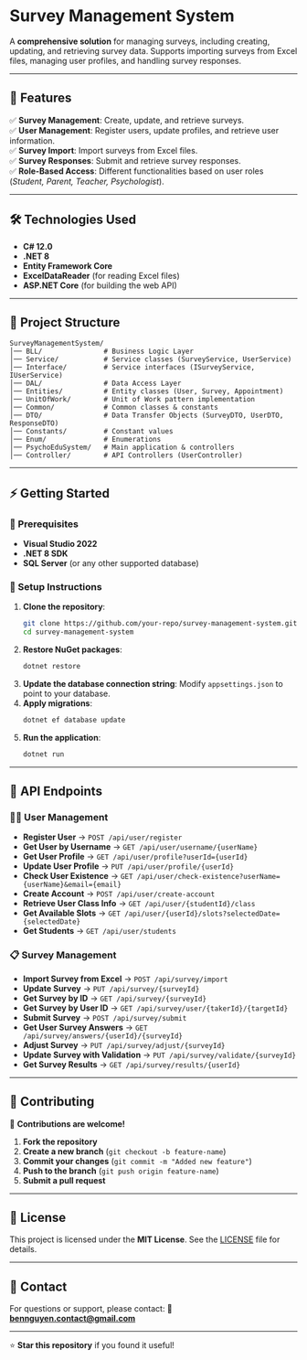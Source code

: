 # Survey Management System

A **comprehensive solution** for managing surveys, including creating, updating, and retrieving survey data. Supports importing surveys from Excel files, managing user profiles, and handling survey responses.

---

## 🚀 Features

✅ **Survey Management**: Create, update, and retrieve surveys.  
✅ **User Management**: Register users, update profiles, and retrieve user information.  
✅ **Survey Import**: Import surveys from Excel files.  
✅ **Survey Responses**: Submit and retrieve survey responses.  
✅ **Role-Based Access**: Different functionalities based on user roles (*Student, Parent, Teacher, Psychologist*).  

---

## 🛠️ Technologies Used

- **C# 12.0**
- **.NET 8**
- **Entity Framework Core**
- **ExcelDataReader** (for reading Excel files)
- **ASP.NET Core** (for building the web API)

---

## 📂 Project Structure

```
SurveyManagementSystem/
│── BLL/               # Business Logic Layer
│── Service/           # Service classes (SurveyService, UserService)
│── Interface/         # Service interfaces (ISurveyService, IUserService)
│── DAL/               # Data Access Layer
│── Entities/          # Entity classes (User, Survey, Appointment)
│── UnitOfWork/        # Unit of Work pattern implementation
│── Common/            # Common classes & constants
│── DTO/               # Data Transfer Objects (SurveyDTO, UserDTO, ResponseDTO)
│── Constants/         # Constant values
│── Enum/              # Enumerations
│── PsychoEduSystem/   # Main application & controllers
│── Controller/        # API Controllers (UserController)
```

---

## ⚡ Getting Started

### 📌 Prerequisites

- **Visual Studio 2022**
- **.NET 8 SDK**
- **SQL Server** (or any other supported database)

### 🔧 Setup Instructions

1. **Clone the repository**:
   ```sh
   git clone https://github.com/your-repo/survey-management-system.git
   cd survey-management-system
   ```
2. **Restore NuGet packages**:
   ```sh
   dotnet restore
   ```
3. **Update the database connection string**:
   Modify `appsettings.json` to point to your database.
4. **Apply migrations**:
   ```sh
   dotnet ef database update
   ```
5. **Run the application**:
   ```sh
   dotnet run
   ```

---

## 🔗 API Endpoints

### 🧑‍💼 User Management
- **Register User** → `POST /api/user/register`
- **Get User by Username** → `GET /api/user/username/{userName}`
- **Get User Profile** → `GET /api/user/profile?userId={userId}`
- **Update User Profile** → `PUT /api/user/profile/{userId}`
- **Check User Existence** → `GET /api/user/check-existence?userName={userName}&email={email}`
- **Create Account** → `POST /api/user/create-account`
- **Retrieve User Class Info** → `GET /api/user/{studentId}/class`
- **Get Available Slots** → `GET /api/user/{userId}/slots?selectedDate={selectedDate}`
- **Get Students** → `GET /api/user/students`

### 📋 Survey Management
- **Import Survey from Excel** → `POST /api/survey/import`
- **Update Survey** → `PUT /api/survey/{surveyId}`
- **Get Survey by ID** → `GET /api/survey/{surveyId}`
- **Get Survey by User ID** → `GET /api/survey/user/{takerId}/{targetId}`
- **Submit Survey** → `POST /api/survey/submit`
- **Get User Survey Answers** → `GET /api/survey/answers/{userId}/{surveyId}`
- **Adjust Survey** → `PUT /api/survey/adjust/{surveyId}`
- **Update Survey with Validation** → `PUT /api/survey/validate/{surveyId}`
- **Get Survey Results** → `GET /api/survey/results/{userId}`

---

## 🤝 Contributing

🚀 **Contributions are welcome!**

1. **Fork the repository**
2. **Create a new branch** (`git checkout -b feature-name`)
3. **Commit your changes** (`git commit -m "Added new feature"`)
4. **Push to the branch** (`git push origin feature-name`)
5. **Submit a pull request**

---

## 📜 License

This project is licensed under the **MIT License**. See the [LICENSE](LICENSE) file for details.

---

## 📧 Contact

For questions or support, please contact:
📩 **bennguyen.contact@gmail.com**

---

⭐ **Star this repository** if you found it useful!

